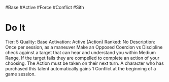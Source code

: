 #Base 
#Active 
#Force 
#Conflict 
#Sith 
# Do It
Tier: 5
Quality: Base
Activation: Active (Action)
Ranked: No
Description: Once per session, as a maneuver Make an Opposed Coercion vs Discipline check against a target that can hear and understand you within Medium Range, If the target fails they are compelled to complete an action of your choosing. The Action must be taken on their next turn. A character who has purchased this talent automatically gains 1 Conflict at the beginning of a game session.